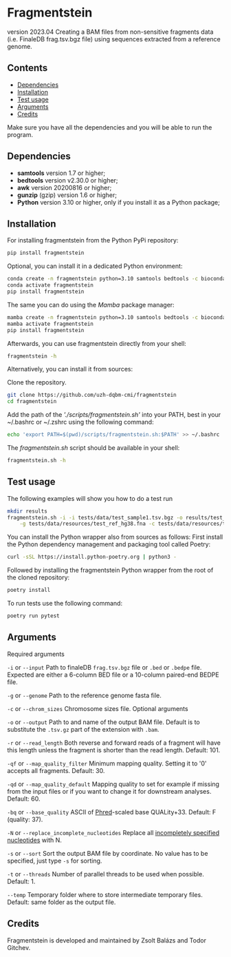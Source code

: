 # Fragmentstein
version 2023.04
Creating a BAM files from non-sensitive fragments data (i.e. FinaleDB frag.tsv.bgz file) using sequences extracted from a reference genome.

## Contents

- [Dependencies](#dependencies)
- [Installation](#installation)
- [Test usage](#usage)
- [Arguments](#arguments)
- [Credits](#credits)

Make sure you have all the dependencies and you will be able to run the program.
## <a name="dependencies"></a>Dependencies

- **samtools** version 1.7 or higher;
- **bedtools** version v2.30.0 or higher;
- **awk** version 20200816 or higher;
- **gunzip** (gzip) version 1.6 or higher;
- **Python** version 3.10 or higher, only if you install it as a Python package;

## <a name="installation"></a>Installation

For installing fragmentstein from the Python PyPi repository:
```sh
pip install fragmentstein
```

Optional, you can install it in a dedicated Python environment:
```sh
conda create -n fragmentstein python=3.10 samtools bedtools -c bioconda
conda activate fragmentstein
pip install fragmentstein
```
The same you can do using the _Mamba_ package manager:
```sh
mamba create -n fragmentstein python=3.10 samtools bedtools -c bioconda
mamba activate fragmentstein
pip install fragmentstein
```

Afterwards, you can use fragmentstein directly from your shell:
```sh
fragmentstein -h
```
Alternatively, you can install it from sources:

Clone the repository.
```sh
git clone https://github.com/uzh-dqbm-cmi/fragmentstein
cd fragmentstein
```

Add the path of the _'./scripts/fragmentstein.sh'_ into your PATH, best in your ~/.bashrc or ~/.zshrc using the following command:
```sh
echo 'export PATH=$(pwd)/scripts/fragmentstein.sh:$PATH' >> ~/.bashrc
```

The _fragmentstein.sh_ script should be available in your shell:
```sh
fragmentstein.sh -h
```

## <a name="usage"></a>Test usage
The following examples will show you how to do a test run
```sh
mkdir results
fragmentstein.sh -i -i tests/data/test_sample1.tsv.bgz -o results/test_sample1.bam \
    -g tests/data/resources/test_ref_hg38.fna -c tests/data/resources/test_ref.chrom.sizes
```

You can install the Python wrapper also from sources as follows:
First install the Python dependency management and packaging tool called Poetry: 
```sh
curl -sSL https://install.python-poetry.org | python3 -
```
Followed by installing the fragmentstein Python wrapper from the root of the cloned repository:
```sh
poetry install
```

To run tests use the following command:
```sh
poetry run pytest
```

## <a name="arguments"></a>Arguments
Required arguments

`-i` or `--input`                           Path to finaleDB `frag.tsv.bgz` file or `.bed`  or `.bedpe` file. Expected are either a 6-column BED file or a 10-column paired-end BEDPE file.

`-g` or `--genome`                          Path to the reference genome fasta file.

`-c` or `--chrom_sizes`                     Chromosome sizes file.
Optional arguments

`-o` or `--output`                          Path to and name of the output BAM file. Default is to substitute the `.tsv.gz` part of the extension with `.bam`.

`-r` or `--read_length`                     Both reverse and forward reads of a fragment will have this length unless the fragment is shorter than the read length. Default: 101.

`-qf` or `--map_quality_filter`             Minimum mapping quality. Setting it to '0' accepts all fragments.  Default: 30.

`-qd` or `--map_quality_default`            Mapping quality to set for example if missing from the input files or if you want to change it for downstream analyses. Default: 60.

`-bq` or `--base_quality`                   ASCII of [Phred]-scaled base QUALity+33. Default: F (quality: 37).

`-N` or `--replace_incomplete_nucleotides`  Replace all [incompletely specified nucleotides] with N.

`-s` or `--sort`                            Sort the output BAM file by coordinate. No value has to be specified, just type `-s` for sorting.

`-t` or `--threads`                         Number of parallel threads to be used when possible. Default: 1.

`--temp`                                    Temporary folder where to store intermediate temporary files. Default:  same folder as the output file.


## <a name="credits"></a>Credits
Fragmentstein is developed and maintained by Zsolt Balázs and Todor Gitchev.

[Phred]: https://en.wikipedia.org/wiki/Phred_quality_score
[incompletely specified nucleotides]: https://en.wikipedia.org/wiki/Nucleic_acid_sequence

